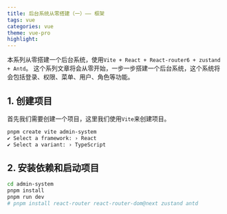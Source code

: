 ```yaml
---
title: 后台系统从零搭建（一）—— 框架
tags: vue
categories: vue
theme: vue-pro
highlight:
---
```



本系列从零搭建一个后台系统，使用`Vite + React + React-router6 + zustand + Antd`。
这个系列文章将会从零开始，一步一步搭建一个后台系统，这个系统将会包括登录、权限、菜单、用户、角色等功能。

## 1. 创建项目

首先我们需要创建一个项目，这里我们使用`Vite`来创建项目。

```bash
pnpm create vite admin-system
✔ Select a framework: › React
✔ Select a variant: › TypeScript
```

## 2. 安装依赖和启动项目

```bash
cd admin-system
pnpm install
pnpm run dev
# pnpm install react-router react-router-dom@next zustand antd
```
